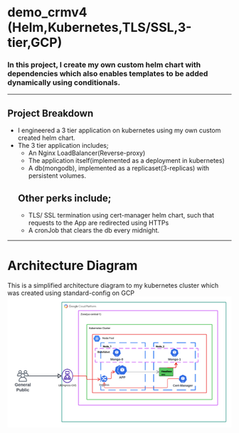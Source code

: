 # demo_crmv4 (Helm,Kubernetes,TLS/SSL,3-tier,GCP)
### In this project, I create my own custom helm chart with dependencies which also enables templates to be added dynamically using conditionals.

---
## Project Breakdown
- I engineered a 3 tier application on kubernetes using my own custom created helm chart.
- The 3 tier application includes;
  - An Nginx LoadBalancer(Reverse-proxy)
  - The application itself(implemented as a deployment in kubernetes)
  - A db(mongodb), implemented as a replicaset(3-replicas) with persistent volumes.
  ## Other perks include;
  - TLS/ SSL termination using cert-manager helm chart, such that requests to the App are redirected using HTTPs
  - A cronJob that clears the db every midnight.
 
---
# Architecture Diagram
This is a simplified architecture diagram to my kubernetes cluster which was created using standard-config on GCP
![alt text](https://github.com/belisky/demo_crmv4/blob/main/Kubernetes_mongo(2).png?raw=true)
  
